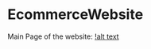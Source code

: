 # EcommerceWebsite

Main Page of the website:
[!alt text](https://github.com/77ruthvik/EcommerceWebsite/blob/main/Images/Main%20Page%201.png)

